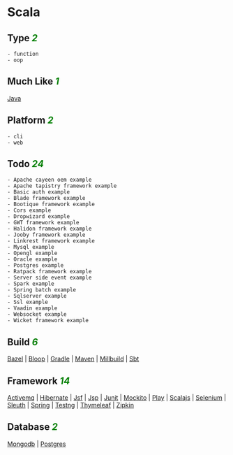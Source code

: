# Scala

## Type <i style='color:green;'>2</i>
	- function
	- oop
## Much Like <i style='color:green;'>1</i>
[Java](JAVA.md)
## Platform <i style='color:green;'>2</i>
	- cli
	- web
## Todo <i style='color:green;'>24</i>
	- Apache cayeen oem example
	- Apache tapistry framework example
	- Basic auth example
	- Blade framework example
	- Bootique framework example
	- Cors example
	- Dropwizard example
	- GWT framework example
	- Halidon framework example
	- Jooby framework example
	- Linkrest framework example
	- Mysql example
	- Opengl example
	- Oracle example
	- Postgres example
	- Ratpack framework example
	- Server side event example
	- Spark example
	- Spring batch example
	- Sqlserver example
	- Ssl example
	- Vaadin example
	- Websocket example
	- Wicket framework example
## Build <i style='color:green;'>6</i>
[Bazel](https://github.com/bearddan2000?tab=repositories&q=scala+bazel&type=&language=&sort=) | [Bloop](https://github.com/bearddan2000?tab=repositories&q=scala+bloop&type=&language=&sort=) | [Gradle](https://github.com/bearddan2000?tab=repositories&q=scala+gradle&type=&language=&sort=) | [Maven](https://github.com/bearddan2000?tab=repositories&q=scala+maven&type=&language=&sort=) | [Millbuild](https://github.com/bearddan2000?tab=repositories&q=scala+millbuild&type=&language=&sort=) | [Sbt](https://github.com/bearddan2000?tab=repositories&q=scala+sbt&type=&language=&sort=)
## Framework <i style='color:green;'>14</i>
[Activemq](https://github.com/bearddan2000?tab=repositories&q=scala+activemq&type=&language=&sort=) | [Hibernate](https://github.com/bearddan2000?tab=repositories&q=scala+hibernate&type=&language=&sort=) | [Jsf](https://github.com/bearddan2000?tab=repositories&q=scala+jsf&type=&language=&sort=) | [Jsp](https://github.com/bearddan2000?tab=repositories&q=scala+jsp&type=&language=&sort=) | [Junit](https://github.com/bearddan2000?tab=repositories&q=scala+junit&type=&language=&sort=) | [Mockito](https://github.com/bearddan2000?tab=repositories&q=scala+mockito&type=&language=&sort=) | [Play](https://github.com/bearddan2000?tab=repositories&q=scala+play&type=&language=&sort=) | [Scalajs](https://github.com/bearddan2000?tab=repositories&q=scala+scalajs&type=&language=&sort=) | [Selenium](https://github.com/bearddan2000?tab=repositories&q=scala+selenium&type=&language=&sort=) | [Sleuth](https://github.com/bearddan2000?tab=repositories&q=scala+sleuth&type=&language=&sort=) | [Spring](https://github.com/bearddan2000?tab=repositories&q=scala+spring&type=&language=&sort=) | [Testng](https://github.com/bearddan2000?tab=repositories&q=scala+testng&type=&language=&sort=) | [Thymeleaf](https://github.com/bearddan2000?tab=repositories&q=scala+thymeleaf&type=&language=&sort=) | [Zipkin](https://github.com/bearddan2000?tab=repositories&q=scala+zipkin&type=&language=&sort=)
## Database <i style='color:green;'>2</i>
[Mongodb](https://github.com/bearddan2000?tab=repositories&q=scala+mongodb&type=&language=&sort=) | [Postgres](https://github.com/bearddan2000?tab=repositories&q=scala+postgres&type=&language=&sort=)